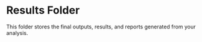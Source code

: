 # Results Folder

This folder stores the final outputs, results, and reports generated from your analysis.
